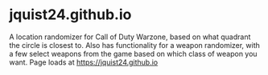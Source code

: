 # jquist24.github.io
A location randomizer for Call of Duty Warzone, based on what quadrant the circle is closest to.
Also has functionality for a weapon randomizer, with a few select weapons from the game based on which class
of weapon you want.
Page loads at https://jquist24.github.io

